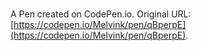 # 

A Pen created on CodePen.io. Original URL: [https://codepen.io/Melvink/pen/qBperpE](https://codepen.io/Melvink/pen/qBperpE).


